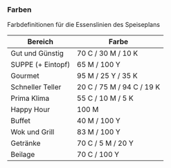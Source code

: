 ### Farben

Farbdefinitionen für die Essenslinien des Speiseplans

| Bereich | Farbe |
| ------ | ------ |
|Gut und Günstig | 70 C / 30 M / 10 K
|SUPPE (+ Eintopf) | 65 M / 100 Y
|Gourmet | 95 M / 25 Y / 35 K
|Schneller Teller | 20 C / 75 M / 94 C / 19 K
|Prima Klima | 55 C / 10 M / 5 K
|Happy Hour | 100 M
|Buffet | 40 M / 100 Y
|Wok und Grill | 83 M / 100 Y
|Getränke | 70 C / 5 M / 20 Y
|Beilage | 70 C / 100 Y


